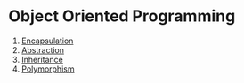 # Object Oriented Programming

1. [Encapsulation](OOPS/vehicle/Encapsulation.go)
2. [Abstraction](OOPS/vehicle/Abstraction.go)
3. [Inheritance](OOPS/vehicle/inheritance.go)
4. [Polymorphism](OOPS/vehicle/polymorphism.go)